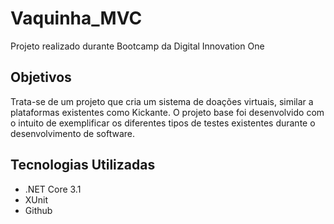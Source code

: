 # Vaquinha_MVC
Projeto realizado durante Bootcamp da Digital Innovation One

## Objetivos
Trata-se de um projeto que cria um sistema de doações virtuais, similar a plataformas existentes como Kickante.
O projeto base foi desenvolvido com o intuito de exemplificar os diferentes tipos de testes existentes durante o desenvolvimento de software.

## Tecnologias Utilizadas
 + .NET Core 3.1
 + XUnit
 + Github
